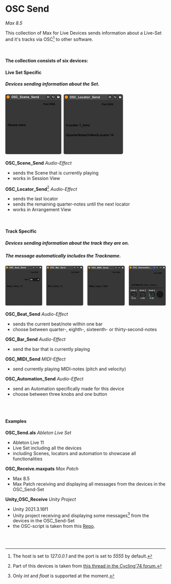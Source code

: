 # OSC Send

*Max 8.5*

This collection of Max for Live Devices sends information about a Live-Set and it's tracks via OSC[^1] to other software.

<br/>

#### The collection consists of six devices:
#### Live Set Specific
##### *Devices sending information about the Set*.
![image](/pictures/setSpecific.png)

**OSC_Scene_Send** *Audio-Effect*
- sends the Scene that is currently playing 
- works in Session View

**OSC_Locator_Send**[^3] *Audio-Effect*
- sends the last locator
- sends the remaining quarter-notes until the next locator
- works in Arrangement View

<br/>

#### Track Specific
##### *Devices sending information about the track they are on.*
##### The message automatically includes the Trackname.
![image](/pictures/trackSpecific.png)

**OSC_Beat_Send** *Audio-Effect*
- sends the current beat/note within one bar
- choose between quarter-, eighth-, sixteenth- or thirty-second-notes

**OSC_Bar_Send** *Audio-Effect*
- send the bar that is currently playing

**OSC_MIDI_Send** *MIDI-Effect*
- send currently playing MIDI-notes (pitch and velocity)

**OSC_Automation_Send** *Audio-Effect*
- send an Automation specifically made for this device
- choose between three knobs and one button

<br/>
<br/>

#### Examples
**OSC_Send.als** *Ableton Live Set*
- Ableton Live 11
- Live Set including all the devices
- including Scenes, locators and automation to showcase all functionalities 

**OSC_Receive.maxpats** *Max Patch*
- Max 8.5
- Max Patch receiving and displaying all messages from the devices in the OSC_Send-Set

**Unity_OSC_Receive** *Unity Project*
- Unity 2021.3.16f1
- Unity project receiving and displaying some messages[^2] from the devices in the OSC_Send-Set
- the OSC-script is taken from this [Repo](https://thomasfredericks.github.io/UnityOSC).

<br/>
<br/>

[^1]: The host is set to *127.0.0.1* and the port is set to *5555* by default.
[^2]: Only *int* and *float* is supported at the moment.
[^3]: Part of this devices is taken from [this thread in the Cycling'74 forum.](https://cycling74.com/forums/is-it-possible-to-print-the-name-of-a-locator-as-the-playhead-passes-by-in-max)
